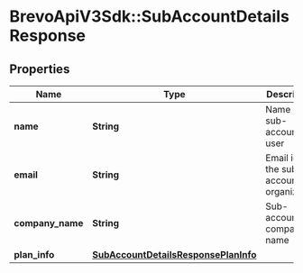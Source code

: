 # BrevoApiV3Sdk::SubAccountDetailsResponse

## Properties
Name | Type | Description | Notes
------------ | ------------- | ------------- | -------------
**name** | **String** | Name of the sub-account user | [optional] 
**email** | **String** | Email id of the sub-account organization | [optional] 
**company_name** | **String** | Sub-account company name | [optional] 
**plan_info** | [**SubAccountDetailsResponsePlanInfo**](SubAccountDetailsResponsePlanInfo.md) |  | [optional] 


